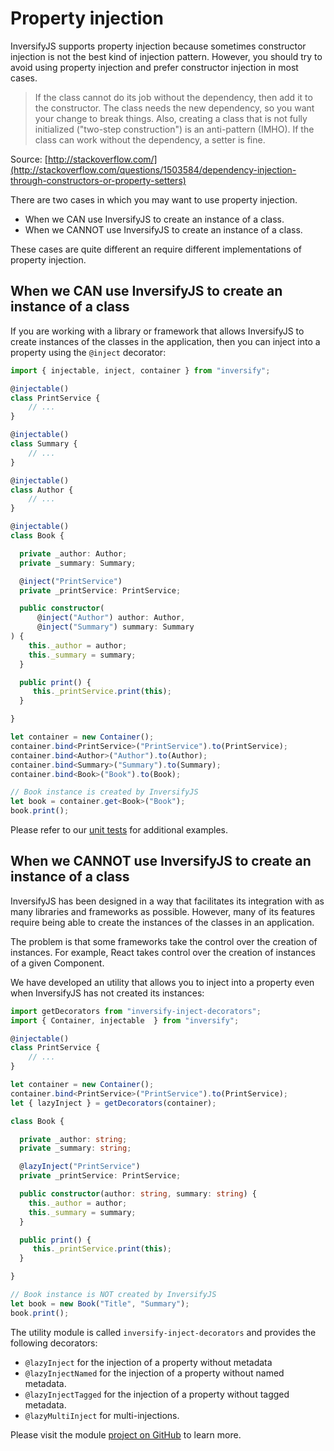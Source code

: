 # Property injection
InversifyJS supports property injection because sometimes constructor injection is not the best kind of injection pattern. However, you should try to avoid using property injection and prefer constructor injection in most cases.

> If the class cannot do its job without the dependency, then add it to the constructor. The class needs the new dependency, so you want your change to break things. Also, creating a class that is not fully initialized ("two-step construction") is an anti-pattern (IMHO). If the class can work without the dependency, a setter is fine.

Source: [http://stackoverflow.com/](http://stackoverflow.com/questions/1503584/dependency-injection-through-constructors-or-property-setters)

There are two cases in which you may want to use property injection.

- When we CAN use InversifyJS to create an instance of a class.
- When we CANNOT use InversifyJS to create an instance of a class.

These cases are quite different an require different implementations of property injection.

## When we CAN use InversifyJS to create an instance of a class

If you are working with a library or framework that allows InversifyJS
to create instances of the classes in the application, then you can inject into
a property using the `@inject` decorator:

```ts
import { injectable, inject, container } from "inversify";

@injectable()
class PrintService {
    // ...
}

@injectable()
class Summary {
    // ...
}

@injectable()
class Author {
    // ...
}

@injectable()
class Book {

  private _author: Author;
  private _summary: Summary;

  @inject("PrintService")
  private _printService: PrintService;

  public constructor(
      @inject("Author") author: Author,
      @inject("Summary") summary: Summary
) {
    this._author = author;
    this._summary = summary;
  }

  public print() {
     this._printService.print(this);
  }

}

let container = new Container();
container.bind<PrintService>("PrintService").to(PrintService);
container.bind<Author>("Author").to(Author);
container.bind<Summary>("Summary").to(Summary);
container.bind<Book>("Book").to(Book);

// Book instance is created by InversifyJS
let book = container.get<Book>("Book");
book.print();
```

Please refer to our [unit tests](https://github.com/inversify/InversifyJS/blob/master/test/annotation/inject.test.ts) for additional examples.

## When we CANNOT use InversifyJS to create an instance of a class
InversifyJS has been designed in a way that facilitates its integration with as many
libraries and frameworks as possible. However, many of its features require being able to
create the instances of the classes in an application. 

The problem is that some frameworks take the control over the creation of instances. 
For example, React takes control over the creation of instances of a given Component.

We have developed an utility that allows you to inject into a property even when 
InversifyJS has not created its instances:

```ts
import getDecorators from "inversify-inject-decorators";
import { Container, injectable  } from "inversify";

@injectable()
class PrintService {
    // ...
}

let container = new Container();
container.bind<PrintService>("PrintService").to(PrintService);
let { lazyInject } = getDecorators(container);

class Book {

  private _author: string;
  private _summary: string;

  @lazyInject("PrintService")
  private _printService: PrintService;

  public constructor(author: string, summary: string) {
    this._author = author;
    this._summary = summary;
  }

  public print() {
     this._printService.print(this);
  }

}

// Book instance is NOT created by InversifyJS
let book = new Book("Title", "Summary");
book.print();
```

The utility module is called `inversify-inject-decorators`
and provides the following decorators:

- `@lazyInject` for the injection of a property without metadata
- `@lazyInjectNamed` for the injection of a property without named metadata.
- `@lazyInjectTagged` for the injection of a property without tagged metadata.
- `@lazyMultiInject` for multi-injections.

Please visit the module 
[project on GitHub](https://github.com/inversify/inversify-inject-decorators) 
to learn more.
